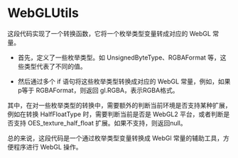 # WebGLUtils

这段代码实现了一个转换函数，它将一个枚举类型变量转成对应的 WebGL 常量。

- 首先，定义了一些枚举类型。如 UnsignedByteType、RGBAFormat 等，这些类型代表了不同的值。

- 然后通过多个 if 语句将这些枚举类型转换成对应的 WebGL 常量，例如，如果p等于 RGBAFormat，则返回 gl.RGBA，表示RGBA格式。

其中，在对一些枚举类型的转换中，需要额外的判断当前环境是否支持某种扩展，例如在转换 HalfFloatType 时，需要判断当前是否是 WebGL2 平台，或者判断是否支持 OES_texture_half_float 扩展。如果不支持，则返回null。

总的来说，这段代码是一个通过枚举类型变量转换成 WebGl 常量的辅助工具，方便程序进行 WebGL 操作。








